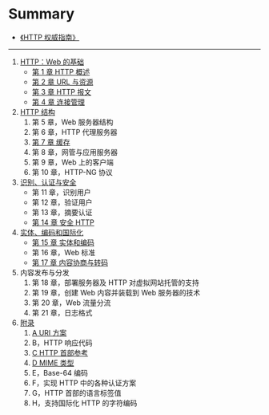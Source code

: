 # Summary

* [《HTTP 权威指南》](README.md)

---

1. [HTTP：Web 的基础](./part1.md)
   - [第 1 章 HTTP 概述](./chapter1.md)
   - [第 2 章 URL 与资源](./chapter2.md)
   - [第 3 章 HTTP 报文](./chapter3.md)
   - [第 4 章 连接管理](./chapter4.md)
2. [HTTP 结构](./part2.md)
   1. 第 5 章，Web 服务器结构
   2. 第 6 章，HTTP 代理服务器
   3. [第 7 章 缓存](./chapter7.md)
   4. 第 8 章，网管与应用服务器
   5. 第 9 章，Web 上的客户端
   6. 第 10 章，HTTP-NG 协议
3. [识别、认证与安全](./part3.md)
   - 第 11 章，识别用户
   - 第 12 章，验证用户
   - 第 13 章，摘要认证
   - [第 14 章 安全 HTTP](./chapter14.md)
4. [实体、编码和国际化](./part4.md)
   - [第 15 章 实体和编码](./chapter15.md)
   - 第 16 章，Web 标准
   - [第 17 章 内容协商与转码](./chapter17.md)
5. 内容发布与分发
   1. 第 18 章，部署服务器及 HTTP 对虚拟网站托管的支持
   2. 第 19 章，创建 Web 内容并装载到 Web 服务器的技术
   3. 第 20 章，Web 流量分流
   4. 第 21 章，日志格式
6. [附录](./appendix.md)
   1. [A URI 方案](./appendix-a.md)
   2. B，HTTP 响应代码
   3. [C HTTP 首部参考](./appendix-c.md)
   4. [D MIME 类型](./appendix-d.md)
   5. E，Base-64 编码
   6. F，实现 HTTP 中的各种认证方案
   7. G，HTTP 首部的语言标签值
   8. H，支持国际化 HTTP 的字符编码
